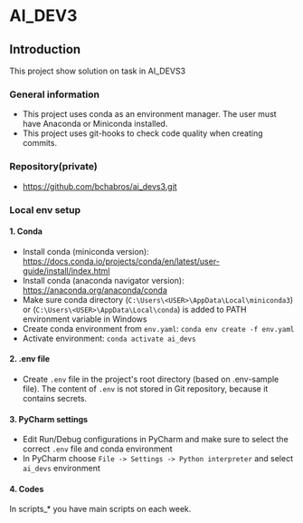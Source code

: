 # AI_DEV3

## Introduction

This project show solution on task in AI_DEVS3

### General information

- This project uses conda as an environment manager. The user must have Anaconda or Miniconda installed.
- This project uses git-hooks to check code quality when creating commits.

### Repository(private)

- https://github.com/bchabros/ai_devs3.git

### Local env setup

#### 1. Conda

- Install conda (miniconda version): https://docs.conda.io/projects/conda/en/latest/user-guide/install/index.html
- Install conda (anaconda navigator version): https://anaconda.org/anaconda/conda
- Make sure conda directory (`C:\Users\<USER>\AppData\Local\miniconda3`) or (`C:\Users\<USER>\AppData\Local\conda`) is added to PATH environment variable in Windows
- Create conda environment from `env.yaml`: `conda env create -f env.yaml`
- Activate environment: `conda activate ai_devs`

#### 2. .env file

- Create `.env` file in the project's root directory (based on .env-sample file). The content of `.env` is not stored in Git repository, because it contains secrets.

#### 3. PyCharm settings

- Edit Run/Debug configurations in PyCharm and make sure to select the correct `.env` file and conda environment
- In PyCharm choose `File -> Settings -> Python interpreter` and select `ai_devs` environment

#### 4. Codes
In scripts_* you have main scripts on each week. 
